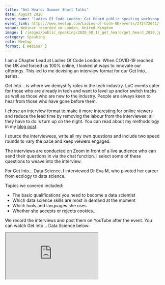 ```yaml
---
title: "Get Heard: Summer Short Talks"
date: August 2020
event_name: "Ladies Of Code London: Get Heard public speaking workshop series"
event_link: https://www.meetup.com/Ladies-of-Code-UK/events/272472641/
venue: Webinar recorded in London, United Kingdom
image: [ /images/public_speaking/2020_08_17_get_heard/get_heard_2020.jpg ]
category: Speaking
role: Meetup
format: [ Webinar ]
---
```


I am a Chapter Lead at Ladies Of Code London.  When COVID-19 reached the UK and forced us 100% online, I looked at ways to innovate our offerings.  This led to me devising an interview format for our Get Into... series.

Get Into... is where we demystify roles in the tech industry.  LoC events cater for those who are already in tech and want to level up and/or switch tracks as well as those who are new to the industry. People are always keen to hear from those who have gone before them.

I chose an interview format to make it more interesting for online viewers and reduce the lead time by removing the labour from the interviewee: all they have to do is turn up on the night.  You can read about my methodology in my [blog post](/blog/2020/06/05/get-into-web-development) .

I source the interviewees, write all my own questions and include two speed rounds to vary the pace and keep viewers engaged.

The interviews are conducted on Zoom in front of a live audience who can send their questions in via the chat function.  I select some of these questions to weave into the interview.

For Get Into... Data Science, I interviewed Dr Eva M, who pivoted her career from ecology to data science.

Topics we covered included:

* The basic qualifications you need to become a data scientist
* Which data science skills are most in demand at the moment
* Which tools and languages she uses
* Whether she accepts or rejects cookies...

We record the interviews and post them on YouTube after the event.  You can watch Get Into... Data Science below:

<div class="embed-responsive embed-responsive-16by9">
  <iframe class="embed-responsive-item" src="https://www.youtube.com/embed/bJ2nkcRQ0Cc" allowfullscreen></iframe>
</div><br/>
